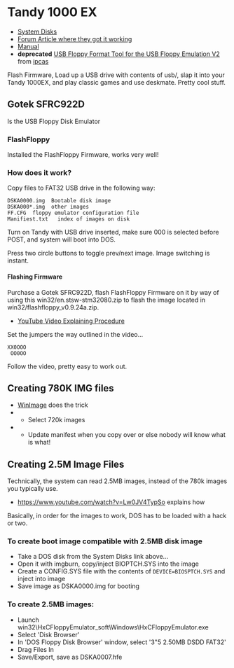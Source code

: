 # Tandy 1000 EX

* [System Disks](http://www.oldskool.org/guides/tvdog/system.html)
* [Forum Article where they got it working](https://torlus.com/floppy/forum/viewtopic.php?t=911)
* [Manual](http://cdn1.goughlui.com/wp-content/uploads/2013/05/SFR1M44-U100K-SFR1M44-U100K-R-SFR1M44-TU100K-UM.pdf)
* __deprecated__ [USB Floppy Format Tool for the USB Floppy Emulation V2](win32/USB_Floppy_Emulator_1.40i.exe) from [ipcas](http://www.ipcas.com/support/usb-floppy-emulation-download.html) 

Flash Firmware, Load up a USB drive with contents of usb/, slap it into your Tandy 1000EX, and play
classic games and use deskmate. Pretty cool stuff.

## Gotek SFRC922D

Is the USB Floppy Disk Emulator

### FlashFloppy

Installed the FlashFloppy Firmware, works very well!

### How does it work?

Copy files to FAT32 USB drive in the following way:

```
DSKA0000.img  Bootable disk image
DSKA000*.img  other images
FF.CFG  floppy emulator configuration file
Manifiest.txt   index of images on disk
```

Turn on Tandy with USB drive inserted, make sure 000 is selected before POST, and system will boot into DOS.

Press two circle buttons to toggle prev/next image. Image switching is instant. 

#### Flashing Firmware

Purchase a Gotek SFRC922D, flash FlashFloppy Firmware on it by way of using this win32/en.stsw-stm32080.zip 
to flash the image located in win32/flashfloppy_v0.9.24a.zip. 


* [YouTube Video Explaining Procedure](https://www.youtube.com/watch?v=-K31S2xqZIk)

Set the jumpers the way outlined in the video...

```
XX0OOO
 OO0OO
```

Follow the video, pretty easy to work out.


## Creating 780K IMG files

* [WinImage](http://www.winimage.com/download.htm) does the trick
* * Select 720k images
* * Update manifest when you copy over or else nobody will know what is what!

## Creating 2.5M Image Files

Technically, the system can read 2.5MB images, instead of the 780k images you typically use.

* https://www.youtube.com/watch?v=Lw0JV4TypSo explains how

Basically, in order for the images to work, DOS has to be loaded with a hack or two.


### To create boot image compatible with 2.5MB disk image

* Take a DOS disk from the System Disks link above...
* Open it with imgburn, copy/inject BIOPTCH.SYS into the image
* Create a CONFIG.SYS file with the contents of `DEVICE=BIOSPTCH.SYS` and inject into image
* Save image as DSKA0000.img for booting 


### To create 2.5MB images:
* Launch win32\HxCFloppyEmulator_soft\Windows\HxCFloppyEmulator.exe
* Select 'Disk Browser'
* In 'DOS Floppy Disk Browser' window, select '3"5 2.50MB DSDD FAT32'
* Drag Files In
* Save/Export, save as DSKA0007.hfe